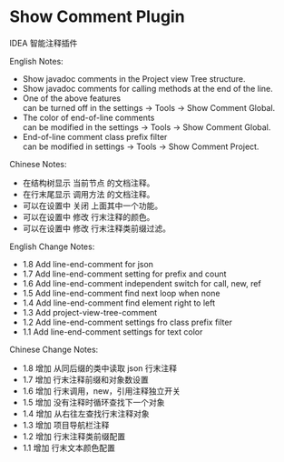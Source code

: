 # Show Comment Plugin
IDEA 智能注释插件

English Notes:
- Show javadoc comments in the Project view Tree structure.
- Show javadoc comments for calling methods at the end of the line.
- One of the above features  
  can be turned off in the settings -> Tools -> Show Comment Global.
- The color of end-of-line comments  
  can be modified in the settings -> Tools -> Show Comment Global.
- End-of-line comment class prefix filter  
  can be modified in settings -> Tools -> Show Comment Project.

Chinese Notes:
- 在结构树显示 当前节点 的文档注释。
- 在行末尾显示 调用方法 的文档注释。
- 可以在设置中 关闭 上面其中一个功能。
- 可以在设置中 修改 行末注释的颜色。
- 可以在设置中 修改 行末注释类前缀过滤。

English Change Notes:
<ul>
<li>1.8 Add line-end-comment  for json
<li>1.7 Add line-end-comment  setting for prefix and count
<li>1.6 Add line-end-comment  independent switch for call, new, ref
<li>1.5 Add line-end-comment  find next loop when none
<li>1.4 Add line-end-comment  find element right to left
<li>1.3 Add project-view-tree-comment
<li>1.2 Add line-end-comment  settings fro class prefix filter
<li>1.1 Add line-end-comment  settings for text color
</ul>

Chinese Change Notes:
<ul>
<li>1.8 增加 从同后缀的类中读取 json 行末注释
<li>1.7 增加 行末注释前缀和对象数设置
<li>1.6 增加 行末调用，new，引用注释独立开关
<li>1.5 增加 没有注释时循环查找下一个对象
<li>1.4 增加 从右往左查找行末注释对象
<li>1.3 增加 项目导航栏注释
<li>1.2 增加 行末注释类前缀配置
<li>1.1 增加 行末文本颜色配置
</ul>